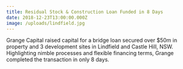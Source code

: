 ```yaml
---
title: Residual Stock & Construction Loan Funded in 8 Days
date: 2018-12-23T13:00:00.000Z
image: /uploads/lindfield.jpg
---
```

Grange Capital raised capital for a bridge loan secured over $50m in property and 3 development sites in Lindfield and Castle Hill, NSW. Highlighting nimble processes and flexible financing terms, Grange completed the transaction in only 8 days.
